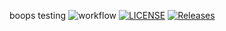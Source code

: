 boops testing
![workflow](https://github.com/herrone/se/actions/workflows/main.yml/badge.svg)
[![LICENSE](https://img.shields.io/github/license/herrone/se.svg?style=flat-square)](https://github.com/herrone/sem/blob/master/LICENSE)
[![Releases](https://img.shields.io/github/release/herrone/se/all.svg?style=flat-square)](https://github.com/herrone/sem/releases)

